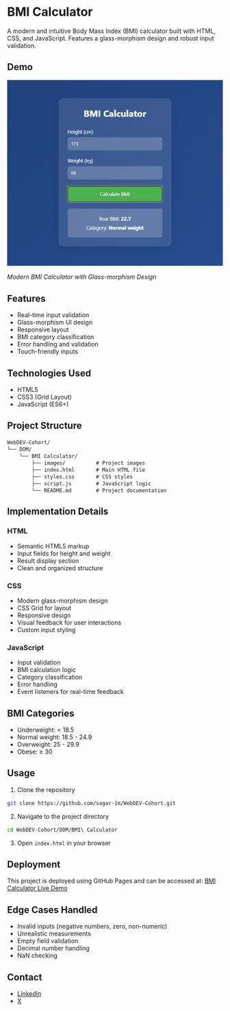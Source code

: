 # BMI Calculator

A modern and intuitive Body Mass Index (BMI) calculator built with HTML, CSS, and JavaScript. Features a glass-morphism design and robust input validation.

## Demo

![BMI Calculator Demo](images/BMI%20Calculator%20-%20DOM%20project.png)

_Modern BMI Calculator with Glass-morphism Design_

## Features

- Real-time input validation
- Glass-morphism UI design
- Responsive layout
- BMI category classification
- Error handling and validation
- Touch-friendly inputs

## Technologies Used

- HTML5
- CSS3 (Grid Layout)
- JavaScript (ES6+)

## Project Structure

```
WebDEV-Cohort/
└── DOM/
    └── BMI Calculator/
        ├── images/          # Project images
        ├── index.html       # Main HTML file
        ├── styles.css       # CSS styles
        ├── script.js        # JavaScript logic
        └── README.md        # Project documentation
```

## Implementation Details

### HTML

- Semantic HTML5 markup
- Input fields for height and weight
- Result display section
- Clean and organized structure

### CSS

- Modern glass-morphism design
- CSS Grid for layout
- Responsive design
- Visual feedback for user interactions
- Custom input styling

### JavaScript

- Input validation
- BMI calculation logic
- Category classification
- Error handling
- Event listeners for real-time feedback

## BMI Categories

- Underweight: < 18.5
- Normal weight: 18.5 - 24.9
- Overweight: 25 - 29.9
- Obese: ≥ 30

## Usage

1. Clone the repository

```bash
git clone https://github.com/sagar-1m/WebDEV-Cohort.git
```

2. Navigate to the project directory

```bash
cd WebDEV-Cohort/DOM/BMI\ Calculator
```

3. Open `index.html` in your browser

## Deployment

This project is deployed using GitHub Pages and can be accessed at:
[BMI Calculator Live Demo](https://sagar-1m.github.io/WebDEV-Cohort/DOM/BMI%20Calculator/)

## Edge Cases Handled

- Invalid inputs (negative numbers, zero, non-numeric)
- Unrealistic measurements
- Empty field validation
- Decimal number handling
- NaN checking

## Contact

- [LinkedIn](https://www.linkedin.com/in/sagar-maheshwari-4ab2ba286/)
- [X](https://x.com/maheshwarisaga4)
